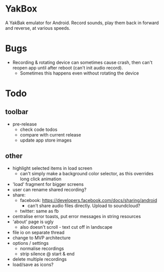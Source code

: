 YakBox
======

A YakBak emulator for Android. Record sounds, play them back in forward
and reverse, at various speeds.

# Bugs
- Recording & rotating device can sometimes cause crash, then can't
  reopen app until after reboot (can't init audio record).
    + Sometimes this happens even without rotating the device

# Todo
## toolbar
- pre-release
    + check code todos
    + compare with current release
    + update app store images
## other
- highlight selected items in load screen
    + can't simply make a background color selector, as this overrides
      long click animation
- 'load' fragment for bigger screens
- user can rename shared recording?
- share:
    + facebook: https://developers.facebook.com/docs/sharing/android
        * can't share audio files directly. Upload to soundcloud?
    + twitter: same as fb
- centralise error toasts, put error messages in string resources
- 'about' page is ugly
    + also doesn't scroll - text cut off in landscape
- file io on separate thread
- change to MVP architecture
- options / settings
    + normalise recordings
    + strip silence @ start & end
- delete multiple recordings
- load/save as icons?
